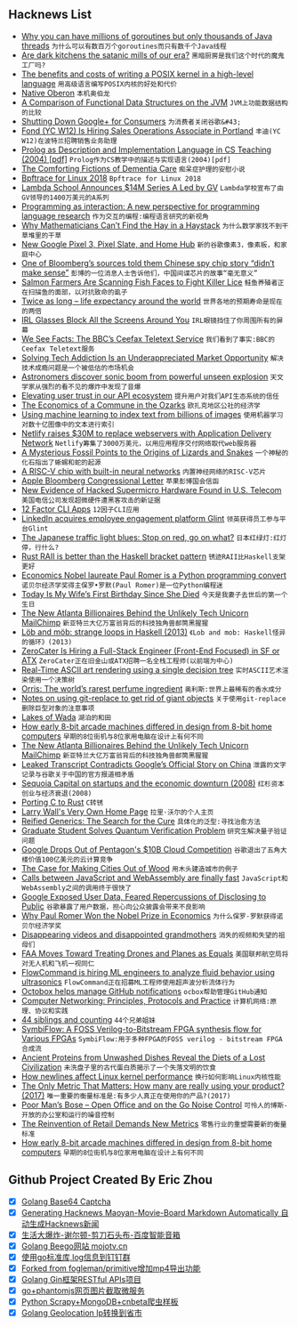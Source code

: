 ## Hacknews List


- [Why you can have millions of goroutines but only thousands of Java threads](https://rcoh.me/posts/why-you-can-have-a-million-go-routines-but-only-1000-java-threads/)  `为什么可以有数百万个goroutines而只有数千个Java线程`
- [Are dark kitchens the satanic mills of our era?](https://www.theguardian.com/commentisfree/2018/oct/09/dark-kitchens-satanic-mills-deliveroo)  `黑暗厨房是我们这个时代的魔鬼工厂吗?`
- [The benefits and costs of writing a POSIX kernel in a high-level language](https://www.usenix.org/conference/osdi18/presentation/cutler)  `用高级语言编写POSIX内核的好处和代价`
- [Native Oberon](https://www.progtools.org/article.php?name=oberon&amp;section=compilers&amp;type=tutorial)  `本机奥伯龙`
- [A Comparison of Functional Data Structures on the JVM](https://github.com/lacuna/bifurcan/blob/master/doc/comparison.md)  `JVM上功能数据结构的比较`
- [Shutting Down Google&#43; for Consumers](https://blog.google/technology/safety-security/project-strobe/)  `为消费者关闭谷歌&#43;`
- [Fond (YC W12) Is Hiring Sales Operations Associate in Portland](https://jobs.lever.co/fond/f3145dc6-86cb-4a44-924a-ee26e2dd1ab9)  `丰迪(YC W12)在波特兰招聘销售业务助理`
- [Prolog as Description and Implementation Language in CS Teaching (2004) [pdf]](http://www.ep.liu.se/ecp/012/004/ecp012004.pdf)  `Prolog作为CS教学中的描述与实现语言(2004)[pdf]`
- [The Comforting Fictions of Dementia Care](https://www.newyorker.com/magazine/2018/10/08/the-comforting-fictions-of-dementia-care)  `痴呆症护理的安慰小说`
- [Bpftrace for Linux 2018](http://www.brendangregg.com/blog/2018-10-08/dtrace-for-linux-2018.html)  `Bpftrace for Linux 2018`
- [Lambda School Announces $14M Series A Led by GV](https://lambdaschool.com/blog/lambda-school-announces-14-million-series-a-led-by-gv/)  `Lambda学校宣布了由GV领导的1400万美元的A系列`
- [Programming as interaction: A new perspective for programming language research](http://tomasp.net/blog/2018/programming-interaction/)  `作为交互的编程:编程语言研究的新视角`
- [Why Mathematicians Can’t Find the Hay in a Haystack](http://nautil.us/blog/why-mathematicians-cant-find-the-hay-in-a-haystack)  `为什么数学家找不到干草堆里的干草`
- [New Google Pixel 3, Pixel Slate, and Home Hub](https://www.blog.google/products/hardware/made-by-google-family-2018/)  `新的谷歌像素3，像素板，和家庭中心`
- [One of Bloomberg’s sources told them Chinese spy chip story “didn’t make sense”](https://9to5mac.com/2018/10/09/bloomberg/)  `彭博的一位消息人士告诉他们，中国间谍芯片的故事“毫无意义”`
- [Salmon Farmers Are Scanning Fish Faces to Fight Killer Lice](https://www.bloomberg.com/news/features/2018-10-08/salmon-farmers-are-scanning-fish-faces-to-fight-killer-lice)  `鲑鱼养殖者正在扫描鱼的面部，以对抗致命的虱子`
- [Twice as long – life expectancy around the world](https://ourworldindata.org/life-expectancy-globally)  `世界各地的预期寿命是现在的两倍`
- [IRL Glasses Block All the Screens Around You](https://www.wired.com/story/irl-glasses-screen-blocking/)  `IRL眼镜挡住了你周围所有的屏幕`
- [We See Facts: The BBC’s Ceefax Teletext Service](https://paleotronic.com/2018/10/09/we-see-facts-the-bbcs-ceefax-teletext-service/)  `我们看到了事实:BBC的Ceefax Teletext服务`
- [Solving Tech Addiction Is an Underappreciated Market Opportunity](https://loupventures.com/solving-tech-addiction-is-an-underappreciated-market-opportunity/)  `解决技术成瘾问题是一个被低估的市场机会`
- [Astronomers discover sonic boom from powerful unseen explosion](https://www.sciencedaily.com/releases/2018/10/181004131831.htm)  `天文学家从强烈的看不见的爆炸中发现了音爆`
- [Elevating user trust in our API ecosystem](https://developers.googleblog.com/2018/10/elevating-user-trust-in-our-api.html)  `提升用户对我们API生态系统的信任`
- [The Economics of a Commune in the Ozarks](https://www.eastwindblog.co/?p=1245)  `欧扎克地区公社的经济学`
- [Using machine learning to index text from billions of images](https://blogs.dropbox.com/tech/2018/10/using-machine-learning-to-index-text-from-billions-of-images/)  `使用机器学习对数十亿图像中的文本进行索引`
- [Netlify raises $30M to replace webservers with Application Delivery Network](https://www.netlify.com/blog/2018/10/09/netlify-raises-30m-to-replace-webservers-with-a-global-application-delivery-network/)  `Netlify筹集了3000万美元，以用应用程序交付网络取代web服务器`
- [A Mysterious Fossil Points to the Origins of Lizards and Snakes](https://www.nytimes.com/2018/10/08/science/lizards-snakes-fossils-squamates.html)  `一个神秘的化石指出了蜥蜴和蛇的起源`
- [A RISC-V chip with built-in neural networks](https://hackaday.com/2018/10/08/new-part-day-the-risc-v-chip-with-built-in-neural-networks/)  `内置神经网络的RISC-V芯片`
- [Apple Bloomberg Congressional Letter](https://www.documentcloud.org/documents/4995755-Apple-Bloomberg-Congressional-Letter.html)  `苹果彭博国会信函`
- [New Evidence of Hacked Supermicro Hardware Found in U.S. Telecom](https://www.bloomberg.com/news/articles/2018-10-09/new-evidence-of-hacked-supermicro-hardware-found-in-u-s-telecom)  `美国电信公司发现超微硬件遭黑客攻击的新证据`
- [12 Factor CLI Apps](https://medium.com/@jdxcode/12-factor-cli-apps-dd3c227a0e46)  `12因子CLI应用`
- [LinkedIn acquires employee engagement platform Glint](https://techcrunch.com/2018/10/08/linkedin-acquires-employee-engagement-and-retention-platform-glint/)  `领英获得员工参与平台Glint`
- [The Japanese traffic light blues: Stop on red, go on what?](https://www.japantimes.co.jp/life/2013/02/25/language/the-japanese-traffic-light-blues-stop-on-red-go-on-what/)  `日本红绿灯:红灯停，行什么?`
- [Rust RAII is better than the Haskell bracket pattern](https://www.snoyman.com/blog/2018/10/raii-better-than-bracket-pattern)  `锈迹RAII比Haskell支架更好`
- [Economics Nobel laureate Paul Romer is a Python programming convert](https://qz.com/1417145/economics-nobel-laureate-paul-romer-is-a-python-programming-convert/)  `诺贝尔经济学奖得主保罗•罗默(Paul Romer)是一位Python编程迷`
- [Today Is My Wife’s First Birthday Since She Died](https://medium.com/@webwright/today-is-my-wifes-first-birthday-since-she-died-7369944c43ec)  `今天是我妻子去世后的第一个生日`
- [The New Atlanta Billionaires Behind the Unlikely Tech Unicorn MailChimp](https://www.forbes.com/sites/alexkonrad/2018/10/08/the-new-atlanta-billionaires-behind-an-unlikely-tech-unicorn/amp/)  `新亚特兰大亿万富翁背后的科技独角兽邮筒黑猩猩`
- [Löb and möb: strange loops in Haskell (2013)](https://github.com/quchen/articles/blob/master/loeb-moeb.md)  `《Lob and mob: Haskell怪异的循环》(2013)`
- [ZeroCater Is Hiring a Full-Stack Engineer (Front-End Focused) in SF or ATX](https://zerocater.com/about/careers/?gh_jid=1305602)  `ZeroCater正在旧金山或ATX招聘一名全栈工程师(以前端为中心)`
- [Real-Time ASCII art rendering using a single decision tree](https://art.pixlab.io/)  `实时ASCII艺术渲染使用一个决策树`
- [Orris: The world’s rarest perfume ingredient](http://www.bbc.com/travel/gallery/20181008-orris-the-worlds-rarest-perfume-ingredient)  `奥利斯:世界上最稀有的香水成分`
- [Notes on using git-replace to get rid of giant objects](https://blog.plover.com/prog/git-replace.html)  `关于使用git-replace删除巨型对象的注意事项`
- [Lakes of Wada](https://en.wikipedia.org/wiki/Lakes_of_Wada)  `湖泊的和田`
- [How early 8-bit arcade machines differed in design from 8-bit home computers](http:///floooh.github.io/2018/10/06/bombjack.html)  `早期的8位街机与8位家用电脑在设计上有何不同`
- [The New Atlanta Billionaires Behind the Unlikely Tech Unicorn MailChimp](https://www.forbes.com/sites/alexkonrad/2018/10/08/the-new-atlanta-billionaires-behind-an-unlikely-tech-unicorn)  `新亚特兰大亿万富翁背后的科技独角兽邮筒黑猩猩`
- [Leaked Transcript Contradicts Google’s Official Story on China](https://theintercept.com/2018/10/09/google-china-censored-search-engine/)  `泄露的文字记录与谷歌关于中国的官方报道相矛盾`
- [Sequoia Capital on startups and the economic downturn (2008)](https://www.slideshare.net/eldon/sequoia-capital-on-startups-and-the-economic-downturn-presentation)  `红杉资本创业与经济衰退(2008)`
- [Porting C to Rust](https://wiki.alopex.li/PortingCToRust)  `C转锈`
- [Larry Wall&#39;s Very Own Home Page](http://www.wall.org/~larry/)  `拉里·沃尔的个人主页`
- [Reified Generics: The Search for the Cure](https://gbracha.blogspot.com/2018/10/reified-generics-search-for-cure.html)  `具体化的泛型:寻找治愈方法`
- [Graduate Student Solves Quantum Verification Problem](https://www.quantamagazine.org/graduate-student-solves-quantum-verification-problem-20181008/)  `研究生解决量子验证问题`
- [Google Drops Out of Pentagon&#39;s $10B Cloud Competition](https://www.bloomberg.com/news/articles/2018-10-08/google-drops-out-of-pentagon-s-10-billion-cloud-competition)  `谷歌退出了五角大楼价值100亿美元的云计算竞争`
- [The Case for Making Cities Out of Wood](http://nautil.us/blog/-the-case-for-making-cities-out-of-wood)  `用木头建造城市的例子`
- [Calls between JavaScript and WebAssembly are finally fast](https://hacks.mozilla.org/2018/10/calls-between-javascript-and-webassembly-are-finally-fast-%f0%9f%8e%89/)  `JavaScript和WebAssembly之间的调用终于很快了`
- [Google Exposed User Data, Feared Repercussions of Disclosing to Public](https://www.wsj.com/articles/google-exposed-user-data-feared-repercussions-of-disclosing-to-public-1539017194)  `谷歌暴露了用户数据，担心向公众披露会带来不良影响`
- [Why Paul Romer Won the Nobel Prize in Economics](https://marginalrevolution.com/marginalrevolution/2018/10/paul-romer-won-nobel-prize-economics.html)  `为什么保罗·罗默获得诺贝尔经济学奖`
- [Disappearing videos and disappointed grandmothers](https://rachelbythebay.com/w/2018/10/05/recipes/)  `消失的视频和失望的祖母们`
- [FAA Moves Toward Treating Drones and Planes as Equals](https://hackaday.com/2018/10/08/will-drones-and-planes-be-treated-as-equals-by-faa/)  `美国联邦航空局将对无人机和飞机一视同仁`
- [FlowCommand is hiring ML engineers to analyze fluid behavior using ultrasonics](https://angel.co/flowcommand/jobs)  `FlowCommand正在招募ML工程师使用超声波分析流体行为`
- [Octobox helps manage GitHub notifications](https://octobox.io/)  `ocbox帮助管理GitHub通知`
- [Computer Networking: Principles, Protocols and Practice](http://cnp3book.info.ucl.ac.be/)  `计算机网络:原理、协议和实践`
- [44 siblings and counting](https://www.washingtonpost.com/graphics/2018/health/44-donor-siblings-and-counting/?noredirect=on)  `44个兄弟姐妹`
- [SymbiFlow: A FOSS Verilog-to-Bitstream FPGA synthesis flow for Various FPGAs](https://symbiflow.github.io/)  `SymbiFlow:用于多种FPGA的FOSS verilog - bitstream FPGA合成流`
- [Ancient Proteins from Unwashed Dishes Reveal the Diets of a Lost Civilization](https://www.smithsonianmag.com/science-nature/ancient-proteins-unwashed-dishes-reveal-diets-lost-civilization-180970481/?no-ist)  `未洗盘子里的古代蛋白质揭示了一个失落文明的饮食`
- [How newlines affect Linux kernel performance](https://nadav.amit.zone/blog/linux-inline)  `换行如何影响Linux内核性能`
- [The Only Metric That Matters: How many are really using your product? (2017)](https://news.greylock.com/the-only-metric-that-matters-now-with-fancy-slides-232474cf414c)  `唯一重要的衡量标准是:有多少人真正在使用你的产品?(2017)`
- [Poor Man’s Bose – Open Office and on the Go Noise Control](http://e1z.ca/code/clog/?p=225)  `可怜人的博斯-开放的办公室和运行的噪音控制`
- [The Reinvention of Retail Demands New Metrics](https://www.forbes.com/sites/stevendennis/2018/01/30/the-reinvention-of-retail-demands-new-metrics/)  `零售行业的重塑需要新的衡量标准`
- [How early 8-bit arcade machines differed in design from 8-bit home computers](https://floooh.github.io/2018/10/06/bombjack.html)  `早期的8位街机与8位家用电脑在设计上有何不同`

## Github Project Created By Eric Zhou

- [x] [Golang Base64 Captcha](https://github.com/mojocn/base64Captcha)
- [x] [Generating Hacknews Maoyan-Movie-Board Markdown Automatically 自动生成Hacknews新闻](https://github.com/dejavuzhou/md-genie)
- [x] [生活大爆炸-谢尔顿-剪刀石头布-百度智能音箱](https://github.com/mojocn/dueros-bang-game)
- [x] [Golang Beego网站 mojotv.cn](https://github.com/mojocn/www.mojotv.cn)
- [x] [使用go标准库,log信息到钉钉群](https://github.com/mojocn/dooger)
- [x] [Forked from fogleman/primitive增加mp4导出功能](https://github.com/mojocn/primitive)
- [x] [Golang Gin框架RESTful APIs项目](https://github.com/JJJJJJJerk/ezier-golang-web-api-framework)
- [x] [go+phantomjs网页图片截取微服务](https://github.com/mojocn/screen_shot)
- [x] [Python Scrapy+MongoDB+cnbeta爬虫样板](https://github.com/mojocn/scrapy_mongodb_boilerplate_cnbeta)
- [x] [Golang Geolocation Ip转换到省市](https://github.com/mojocn/ip2location)